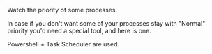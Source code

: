 Watch the priority of some processes.

In case if you don't want some of your processes stay with "Normal" priority you'd need a special tool, and here is one.

Powershell + Task Scheduler are used.

